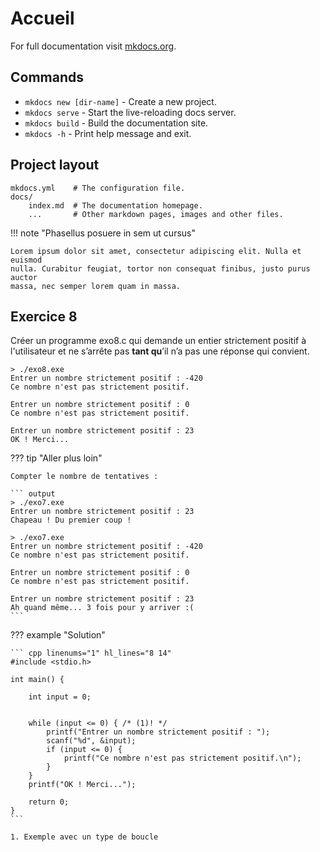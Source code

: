 # Accueil

For full documentation visit [mkdocs.org](https://www.mkdocs.org).

## Commands

* `mkdocs new [dir-name]` - Create a new project.
* `mkdocs serve` - Start the live-reloading docs server.
* `mkdocs build` - Build the documentation site.
* `mkdocs -h` - Print help message and exit.

## Project layout

    mkdocs.yml    # The configuration file.
    docs/
        index.md  # The documentation homepage.
        ...       # Other markdown pages, images and other files.

!!! note "Phasellus posuere in sem ut cursus"

    Lorem ipsum dolor sit amet, consectetur adipiscing elit. Nulla et euismod
    nulla. Curabitur feugiat, tortor non consequat finibus, justo purus auctor
    massa, nec semper lorem quam in massa.

## Exercice 8

Créer un programme exo8.c qui demande un entier strictement positif à l'utilisateur et ne s’arrête pas **tant qu**’il n’a pas une réponse qui convient.

``` text title="example" 
> ./exo8.exe
Entrer un nombre strictement positif : -420
Ce nombre n'est pas strictement positif.

Entrer un nombre strictement positif : 0
Ce nombre n'est pas strictement positif.

Entrer un nombre strictement positif : 23
OK ! Merci...

```

??? tip "Aller plus loin"
    
    Compter le nombre de tentatives :
    
    ``` output
    > ./exo7.exe
    Entrer un nombre strictement positif : 23
    Chapeau ! Du premier coup !
    
    > ./exo7.exe
    Entrer un nombre strictement positif : -420
    Ce nombre n'est pas strictement positif.

    Entrer un nombre strictement positif : 0
    Ce nombre n'est pas strictement positif.

    Entrer un nombre strictement positif : 23
    Ah quand même... 3 fois pour y arriver :(
    ```
    
??? example "Solution"
    
    ``` cpp linenums="1" hl_lines="8 14"
    #include <stdio.h>
    
    int main() {
        
        int input = 0;
    
    	
        while (input <= 0) { /* (1)! */
            printf("Entrer un nombre strictement positif : ");
            scanf("%d", &input);
            if (input <= 0) {
                printf("Ce nombre n'est pas strictement positif.\n");
            }
        }
        printf("OK ! Merci...");
    
        return 0;
    }
    ```

    1. Exemple avec un type de boucle